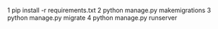 1 pip install -r requirements.txt
2 python manage.py makemigrations
3 python manage.py migrate
4 python manage.py runserver